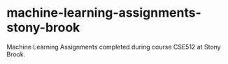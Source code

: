 # machine-learning-assignments-stony-brook
Machine Learning Assignments completed during course CSE512 at Stony Brook. 
